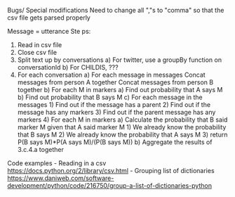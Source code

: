 Bugs/ Special modifications
	Need to change all ","s to "comma" so that the csv file gets parsed properly 

Message = utterance
Ste ps:
1) Read in csv file
2) Close csv file
2) Split text up by conversations
	a) For twitter, use a groupBy function on conversationId
	b) For CHILDIS, ???
3) For each conversation
	a) For each message in messages
		Concat messages from person A together
		Concat messages from person B together
	b) For each M in markers
		a) Find out probability that A says M
		b) Find out probability that B says M
	c) For each message in the messages
		1) Find out if the message has a parent
		2) Find out if the message has any markers
		3) Find out if the parent message has any markers
		4) For each M in markers
			a) Calculate the probability that B said marker M given that A said marker M
				1) We already know the probability that B says M
				2) We already know the probability that A says M
				3) return P(B says M)*P(A says M)/(P(B says M))
			b) Aggregate the results of 3.c.4.a together

Code examples
	- Reading in a csv
		https://docs.python.org/2/library/csv.html
	- Grouping list of dictionaries
		https://www.daniweb.com/software-development/python/code/216750/group-a-list-of-dictionaries-python